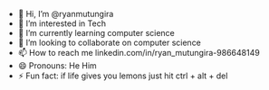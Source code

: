 - 👋 Hi, I’m @ryanmutungira
- 👀 I’m interested in Tech
- 🌱 I’m currently learning computer science 
- 💞️ I’m looking to collaborate on computer science 
- 📫 How to reach me linkedin.com/in/ryan_mutungira-986648149
- 😄 Pronouns: He Him
- ⚡ Fun fact: if life gives you lemons just hit ctrl + alt + del

<!---
ryanmutungira/ryanmutungira is a ✨ special ✨ repository because its `README.md` (this file) appears on your GitHub profile.
You can click the Preview link to take a look at your changes.
--->
